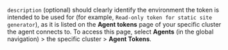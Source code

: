 `description` (optional) should clearly identify the environment the token is intended to be used for (for example, `Read-only token for static site generator`), as it is listed on the **Agent tokens** page of your specific cluster the agent connects to. To access this page, select **Agents** (in the global navigation) > the specific cluster > **Agent Tokens**.
